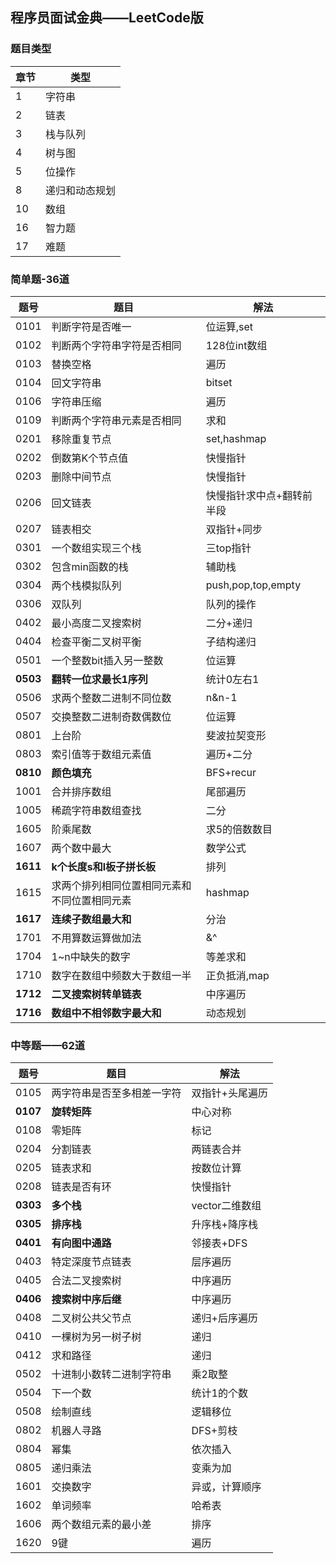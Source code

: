 ## 程序员面试金典——LeetCode版

### 题目类型

| 章节 | 类型           |
| ---- | -------------- |
| 1    | 字符串         |
| 2    | 链表           |
| 3    | 栈与队列       |
| 4    | 树与图         |
| 5    | 位操作         |
| 8    | 递归和动态规划 |
| 10   | 数组           |
| 16   | 智力题         |
| 17   | 难题           |

### 简单题-36道

| 题号     | 题目                                         | 解法                      |
| -------- | -------------------------------------------- | ------------------------- |
| 0101     | 判断字符是否唯一                             | 位运算,set                |
| 0102     | 判断两个字符串字符是否相同                   | 128位int数组              |
| 0103     | 替换空格                                     | 遍历                      |
| 0104     | 回文字符串                                   | bitset                    |
| 0106     | 字符串压缩                                   | 遍历                      |
| 0109     | 判断两个字符串元素是否相同                   | 求和                      |
| 0201     | 移除重复节点                                 | set,hashmap               |
| 0202     | 倒数第K个节点值                              | 快慢指针                  |
| 0203     | 删除中间节点                                 | 快慢指针                  |
| 0206     | 回文链表                                     | 快慢指针求中点+翻转前半段 |
| 0207     | 链表相交                                     | 双指针+同步               |
| 0301     | 一个数组实现三个栈                           | 三top指针                 |
| 0302     | 包含min函数的栈                              | 辅助栈                    |
| 0304     | 两个栈模拟队列                               | push,pop,top,empty        |
| 0306     | 双队列                                       | 队列的操作                |
| 0402     | 最小高度二叉搜索树                           | 二分+递归                 |
| 0404     | 检查平衡二叉树平衡                           | 子结构递归                |
| 0501     | 一个整数bit插入另一整数                      | 位运算                    |
| **0503** | **翻转一位求最长1序列**                      | 统计0左右1                |
| 0506     | 求两个整数二进制不同位数                     | n&n-1                     |
| 0507     | 交换整数二进制奇数偶数位                     | 位运算                    |
| 0801     | 上台阶                                       | 斐波拉契变形              |
| 0803     | 索引值等于数组元素值                         | 遍历+二分                 |
| **0810** | **颜色填充**                                 | BFS+recur                 |
| 1001     | 合并排序数组                                 | 尾部遍历                  |
| 1005     | 稀疏字符串数组查找                           | 二分                      |
| 1605     | 阶乘尾数                                     | 求5的倍数数目             |
| 1607     | 两个数中最大                                 | 数学公式                  |
| **1611** | **k个长度s和l板子拼长板**                    | 排列                      |
| 1615     | 求两个排列相同位置相同元素和不同位置相同元素 | hashmap                   |
| **1617** | **连续子数组最大和**                         | 分治                      |
| 1701     | 不用算数运算做加法                           | &^                        |
| 1704     | 1~n中缺失的数字                              | 等差求和                  |
| 1710     | 数字在数组中频数大于数组一半                 | 正负抵消,map              |
| **1712** | **二叉搜索树转单链表**                       | 中序遍历                  |
| **1716** | **数组中不相邻数字最大和**                   | 动态规划                  |

### 中等题——62道

| 题号     | 题目                       | 解法            |
| -------- | -------------------------- | --------------- |
| 0105     | 两字符串是否至多相差一字符 | 双指针+头尾遍历 |
| **0107** | **旋转矩阵**               | 中心对称        |
| 0108     | 零矩阵                     | 标记            |
| 0204     | 分割链表                   | 两链表合并      |
| 0205     | 链表求和                   | 按数位计算      |
| 0208     | 链表是否有环               | 快慢指针        |
| **0303** | **多个栈**                 | vector二维数组  |
| **0305** | **排序栈**                 | 升序栈+降序栈   |
| **0401** | **有向图中通路**           | 邻接表+DFS      |
| 0403     | 特定深度节点链表           | 层序遍历        |
| 0405     | 合法二叉搜索树             | 中序遍历        |
| **0406** | **搜索树中序后继**         | 中序遍历        |
| 0408     | 二叉树公共父节点           | 递归+后序遍历   |
| 0410     | 一棵树为另一树子树         | 递归            |
| 0412     | 求和路径                   | 递归            |
| 0502     | 十进制小数转二进制字符串   | 乘2取整         |
| 0504     | 下一个数                   | 统计1的个数     |
| 0508     | 绘制直线                   | 逻辑移位        |
| 0802     | 机器人寻路                 | DFS+剪枝        |
| 0804     | 幂集                       | 依次插入        |
| 0805     | 递归乘法                   | 变乘为加        |
| 1601     | 交换数字                   | 异或，计算顺序  |
| 1602     | 单词频率                   | 哈希表          |
| 1606     | 两个数组元素的最小差       | 排序            |
| 1620     | 9键                        | 遍历            |

